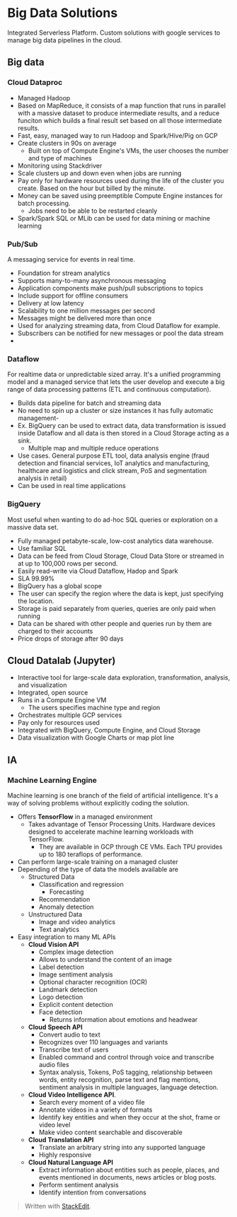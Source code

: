 
# Big Data Solutions

Integrated Serverless Platform. Custom solutions with google services to manage big data pipelines in the cloud.

## Big data
### Cloud Dataproc
- Managed Hadoop
- Based on MapReduce, it consists of a map function that runs in parallel with a massive dataset to produce intermediate results, and a reduce funciton which builds a final result set based on all those intermediate results.
- Fast, easy, managed way to run Hadoop and Spark/Hive/Pig on GCP
- Create clusters in 90s on average
	- Built on top of Compute Engine's VMs, the user chooses the number and type of machines
- Monitoring using Stackdriver
- Scale clusters up and down even when jobs are running
- Pay only for hardware resources used during the life of the cluster you create. Based on the hour but billed by the minute.
- Money can be saved using preemptible Compute Engine instances for batch processing.
	- Jobs need to be able to be restarted cleanly
- Spark/Spark SQL or MLib can be used for data mining or machine learning
### Pub/Sub

A messaging service for events in real time.
- Foundation for stream analytics 
- Supports many-to-many asynchronous messaging
- Application components make push/pull subscriptions to topics
- Include support for offline consumers
- Delivery at low latency
- Scalability to one million messages per second
- Messages might be delivered more than once
- Used for analyzing streaming data, from Cloud Dataflow for example.
- Subscribers can be notified for new messages or pool the data stream
- 

### Dataflow
For realtime data or unpredictable sized array. It's a unified programming model and a managed service that lets the user develop and execute a big range of data processing patterns (ETL and continuous computation).
- Builds data pipeline for batch and streaming data
- No need to spin up a cluster or size instances it has fully automatic management- 
- Ex. BigQuery can be used to extract data, data transformation is issued inside Dataflow and all data is then stored in a Cloud Storage acting as a sink.
	- Multiple map and multiple reduce operations
- Use cases. General purpose ETL tool, data analysis engine (fraud detection and financial services, IoT analytics and manufacturing, healthcare and logistics and click stream, PoS and segmentation analysis in retail)
- Can be used in real time applications

### BigQuery
Most useful when wanting to do ad-hoc SQL queries or exploration on a massive data set.
- Fully managed petabyte-scale, low-cost analytics data warehouse.
- Use familiar SQL
- Data can be feed from Cloud Storage, Cloud Data Store or streamed in at up to 100,000 rows per second.
- Easily read-write via Cloud Dataflow, Hadop and Spark
- SLA 99.99%
- BigQuery has a global scope
- The user can specify the region where the data is kept, just specifying the location.
- Storage is paid separately from queries, queries are only paid when running
- Data can be shared with other people and queries run by them are charged to their accounts
- Price drops of storage after 90 days

## Cloud Datalab (Jupyter)

- Interactive tool for large-scale data exploration, transformation, analysis, and visualization
- Integrated, open source
- Runs in a Compute Engine VM
	- The users specifies machine type and region
- Orchestrates multiple GCP services
- Pay only for resources used
- Integrated with BigQuery, Compute Engine, and Cloud Storage
- Data visualization with Google Charts or map plot line

## IA

### Machine Learning Engine

Machine learning is one branch of the field of artificial intelligence. It's a way of solving problems without explicitly coding the solution.

- Offers **TensorFlow** in a managed environment
	- Takes advantage of Tensor Processing Units. Hardware devices designed to accelerate machine learning workloads with TensorFlow.
		- They are available in GCP through CE VMs. Each TPU provides up to 180 teraflops of performance.
- Can perform large-scale training on a managed cluster
- Depending of the type of data the models available are
	- Structured Data
		- Classification and regression
			- Forecasting
		- Recommendation
		- Anomaly detection
	- Unstructured Data
		- Image and video analytics
		- Text analytics
- Easy integration to many ML APIs
	- **Cloud Vision API**
		- Complex image detection
		- Allows to understand the content of an image
		- Label detection
		- Image sentiment analysis
		- Optional character recognition (OCR)
		- Landmark detection
		- Logo detection
		- Explicit content detection
		- Face detection
			- Returns information about emotions and headwear
	- **Cloud Speech API**
		- Convert audio to text
		- Recognizes over 110 languages and variants
		- Transcribe text of users
		- Enabled command and control through voice and transcribe audio files
		- Syntax analysis, Tokens, PoS tagging, relationship between words, entity recognition, parse text and flag mentions, sentiment analysis in multiple languages, language detection.
	- **Cloud Video Intelligence API**. 
		- Search every moment of a video file
		- Annotate videos in a variety of formats
		- Identify key entities and when they occur at the shot, frame or video level
		- Make video content searchable and discoverable
	- **Cloud Translation API**
		- Translate an arbitrary string into any supported language
		- Highly responsive
	- **Cloud Natural Language API**
		- Extract information about entities such as people, places, and events mentioned in documents, news articles or blog posts.
		- Perform sentiment analysis
		- Identify intention from conversations



> Written with [StackEdit](https://stackedit.io/).
<!--stackedit_data:
eyJoaXN0b3J5IjpbLTkwMjgyMTU5NiwtNTM3NDY5MTE1LC0yMT
ExMjA4Nzk3XX0=
-->